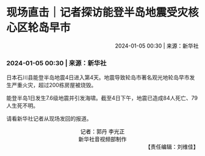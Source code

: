 
# 现场直击｜记者探访能登半岛地震受灾核心区轮岛早市
<span style="display:block;text-align:right;color:black;">2024-01-05 00:30 | 来源：新华社</span>
### 2024-01-05 00:30 | 来源：新华社
日本石川县能登半岛地震4日进入第4天。地震导致轮岛市著名观光地轮岛早市发生严重火灾，超过200栋房屋被烧毁。

能登半岛1日发生7.6级地震并引发海啸。截至4日下午，地震已造成84人死亡、79人生死不明。

请看新华社记者从现场发回的报道。

<span style="display:block;text-align:center;color:black;">记者：郭丹 李光正</span>
<span style="display:block;text-align:center;color:black;">新华社音视频部制作</span>
<span style="display:block;text-align:right;color:black;">【责任编辑：刘维佳】</span>





